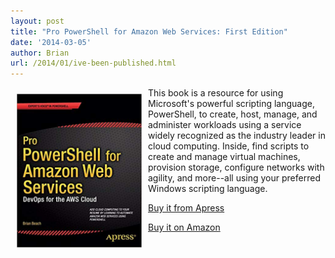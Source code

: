 ```yaml
---
layout: post
title: "Pro PowerShell for Amazon Web Services: First Edition"
date: '2014-03-05'
author: Brian
url: /2014/01/ive-been-published.html
---
```


<img src="cover.jpg" alt="Book Cover" style="width:200px;float:left;margin:10px;">

This book is a resource for using Microsoft's powerful scripting language, PowerShell, to create, host, manage, and administer workloads using a service widely recognized as the industry leader in cloud computing. Inside, find scripts to create and manage virtual machines, provision storage, configure networks with agility, and more--all using your preferred Windows scripting language.

[Buy it from Apress](https://www.apress.com/us/book/9781430264521)

[Buy it on Amazon](https://www.amazon.com/dp/B01HXEI5C0)